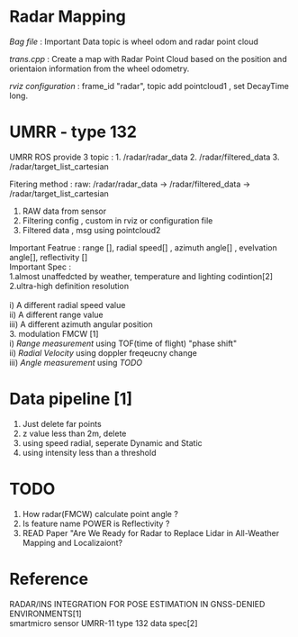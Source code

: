 # Radar Mapping 

*Bag file* : Important Data topic is wheel odom and radar point cloud

*trans.cpp* : Create a map with Radar Point Cloud based on the position and orientaion information from the wheel odometry.

*rviz configuration* : frame_id "radar", topic add pointcloud1 , set DecayTime long.

# UMRR - type 132

UMRR ROS provide 3 topic : 1. /radar/radar_data
                           2. /radar/filtered_data
                           3. /radar/target_list_cartesian

Fitering method : raw: /radar/radar_data -> /radar/filtered_data -> /radar/target_list_cartesian <br/> 
1. RAW data from sensor <br/> 
2. Filtering config , custom in rviz or configuration file <br/> 
3. Filtered data , msg using pointcloud2 <br/> 

Important Featrue : range [], radial speed[] , azimuth angle[] , evelvation angle[], reflectivity [] <br/> 
Important Spec : <br/> 
                 1.almost unaffedcted by weather, temperature and lighting codintion[2] <br/> 
                 2.ultra-high definition resolution <br/>  
                      i) A different radial speed value <br/> 
                      ii) A different range value <br/> 
                      iii) A different azimuth angular position <br/> 
                 3. modulation FMCW [1] <br/> 
                      i) *Range measurement* using TOF(time of flight) "phase shift" <br/> 
                      ii) *Radial Velocity* using doppler freqeucny change <br/> 
                      iii) *Angle measurement* using *TODO* <br/> 
                 
# Data pipeline [1]
1. Just delete far points
2. z value less than 2m, delete
3. using speed radial, seperate Dynamic and Static
4. using intensity less than a threshold                 


# TODO
1. How radar(FMCW) calculate point angle ?
2. Is feature name POWER is Reflectivity ?
3. READ Paper "Are We Ready for Radar to Replace Lidar in All-Weather Mapping and Localizaiont?
                 
# Reference <br/>                 
RADAR/INS INTEGRATION FOR POSE ESTIMATION IN GNSS-DENIED ENVIRONMENTS[1] <br/> 
smartmicro sensor UMRR-11 type 132 data spec[2] <br/> 
